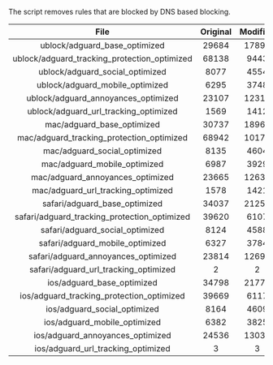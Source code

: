 The script removes rules that are blocked by DNS based blocking.


| File | Original | Modified |
|:----:|:-----:|:-----:|
| ublock/adguard_base_optimized | 29684 | 17898 |
| ublock/adguard_tracking_protection_optimized | 68138 | 9443 |
| ublock/adguard_social_optimized | 8077 | 4554 |
| ublock/adguard_mobile_optimized | 6295 | 3748 |
| ublock/adguard_annoyances_optimized | 23107 | 12319 |
| ublock/adguard_url_tracking_optimized | 1569 | 1412 |
| mac/adguard_base_optimized | 30737 | 18961 |
| mac/adguard_tracking_protection_optimized | 68942 | 10178 |
| mac/adguard_social_optimized | 8135 | 4604 |
| mac/adguard_mobile_optimized | 6987 | 3929 |
| mac/adguard_annoyances_optimized | 23665 | 12630 |
| mac/adguard_url_tracking_optimized | 1578 | 1421 |
| safari/adguard_base_optimized | 34037 | 21258 |
| safari/adguard_tracking_protection_optimized | 39620 | 6107 |
| safari/adguard_social_optimized | 8124 | 4588 |
| safari/adguard_mobile_optimized | 6327 | 3784 |
| safari/adguard_annoyances_optimized | 23814 | 12699 |
| safari/adguard_url_tracking_optimized | 2 | 2 |
| ios/adguard_base_optimized | 34798 | 21770 |
| ios/adguard_tracking_protection_optimized | 39669 | 6117 |
| ios/adguard_social_optimized | 8164 | 4609 |
| ios/adguard_mobile_optimized | 6382 | 3825 |
| ios/adguard_annoyances_optimized | 24536 | 13038 |
| ios/adguard_url_tracking_optimized | 3 | 3 |